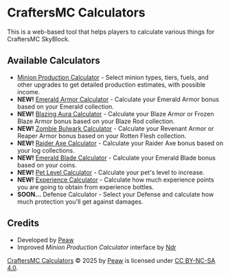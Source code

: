 # CraftersMC Calculators
This is a web-based tool that helps players to calculate various things for CraftersMC SkyBlock.

## Available Calculators
- [Minion Production Calculator](https://peawies.github.io/CraftersMC-Calculators/minionProduction/minionProduction.html) - Select minion types, tiers, fuels, and other upgrades to get detailed production estimates, with possible income.
- **NEW!** [Emerald Armor Calculator](https://peawies.github.io/CraftersMC-Calculators/emeraldArmor.html) - Calculate your Emerald Armor bonus based on your Emerald collection.
- **NEW!** [Blazing Aura Calculator](https://peawies.github.io/CraftersMC-Calculators/blazingAura.html) - Calculate your Blaze Armor or Frozen Blaze Armor bonus based on your Blaze Rod collection.
- **NEW!** [Zombie Bulwark Calculator](https://peawies.github.io/CraftersMC-Calculators/zombieBulwark.html) - Calculate your Revenant Armor or Reaper Armor bonus based on your Rotten Flesh collection.
- **NEW!** [Raider Axe Calculator](https://peawies.github.io/CraftersMC-Calculators/raiderAxe.html) - Calculate your Raider Axe bonus based on your log collections.
- **NEW!** [Emerald Blade Calculator](https://peawies.github.io/CraftersMC-Calculators/emeraldBlade.html) - Calculate your Emerald Blade bonus based on your coins.
- **NEW!** [Pet Level Calculator](https://peawies.github.io/CraftersMC-Calculators/petLevel.html) - Calculate your pet's level to increase.
- **NEW!** [Experience Calculator](https://peawies.github.io/CraftersMC-Calculators/experience.html) - Calculate how much experience points you are going to obtain from experience bottles.
- **SOON...** Defense Calculator - Select your Defense and calculate how much protection you'll get against damages.

## Credits
- Developed by [Peaw](https://github.com/Peawies)
- Improved *Minion Production Calculator* interface by [Ndr](https://github.com/notndricim)

[CraftersMC Calculators](https://github.com/Peawies/CraftersMC-Calculators) © 2025 by [Peaw](https://github.com/Peawies) is licensed under [CC BY-NC-SA 4.0](https://creativecommons.org/licenses/by-nc-sa/4.0/?ref=chooser-v1).
